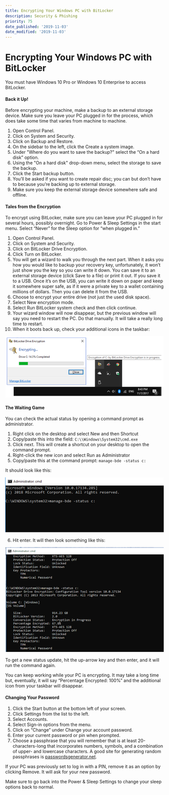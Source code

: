 ```yaml
---
title: Encrypting Your Windows PC with BitLocker
description: Security & Phishing
priority: 75
date_published: '2019-11-03'
date_modified: '2019-11-03'
---
```


# Encrypting Your Windows PC with BitLocker

You must have Windows 10 Pro or Windows 10 Enterprise to access BitLocker.

#### Back it Up!

Before encrypting your machine, make a backup to an external storage device. Make sure you leave your PC plugged in for the process, which does take some time that varies from machine to machine.
1. Open Control Panel.
2. Click on System and Security.
3. Click on Backup and Restore.
4. On the sidebar to the left, click the Create a system image.
5. Under "Where do you want to save the backup?" select the “On a hard disk” option.
6. Using the "On a hard disk" drop-down menu, select the storage to save the backup.
7. Click the Start backup button.
8. You’ll be asked if you want to create repair disc; you can but don’t have to because you’re backing up to external storage.
9. Make sure you keep the external storage device somewhere safe and offline.

#### Tales from the Encryption

To encrypt using BitLocker, make sure you can leave your PC plugged in for several hours, possibly overnight. Go to Power & Sleep Settings in the start menu. Select “Never” for the Sleep option for “when plugged in.”
1. Open Control Panel.
2. Click on System and Security.
3. Click on BitLocker Drive Encryption.
4. Click Turn on BitLocker.
5. You will get a wizard to walk you through the next part. When it asks you how you would like to backup your recovery key, unfortunately, it won’t just show you the key so you can write it down. You can save it to an external storage device (click Save to a file) or print it out. If you save it to a USB. Once it’s on the USB, you can write it down on paper and keep it somewhere super safe, as if it were a private key to a wallet containing millions of dollars. Then you can delete it from the USB.
6. Choose to encrypt your entire drive (not just the used disk space).
7. Select New encryption mode.
8. Select Run BitLocker system check and then click continue.
9. Your wizard window will now disappear, but the previous window will say you need to restart the PC. Do that manually. It will take a really long time to restart.
10. When it boots back up, check your additional icons in the taskbar:

![Encryption progress](../assets/staying-safe/encrypting-your-windows-pc-with-bitlocker/encryption-progress.png)

#### The Waiting Game

You can check the actual status by opening a command prompt as administrator.
1. Right click on the desktop and select New and then Shortcut
2. Copy/paste this into the field: `C:\\Windows\System32\cmd.exe`
3. Click next. This will create a shortcut on your desktop to open the command prompt.
4. Right-click the new icon and select Run as Administrator
5. Copy/paste this at the command prompt: `manage-bde -status c:`

It should look like this:

![Administrator terminal](../assets/staying-safe/encrypting-your-windows-pc-with-bitlocker/administrator-terminal.png)

6. Hit enter. It will then look something like this:

![Terminal output](../assets/staying-safe/encrypting-your-windows-pc-with-bitlocker/terminal-output.png)

To get a new status update, hit the up-arrow key and then enter, and it will run the command again.

You can keep working while your PC is encrypting. It may take a long time but, eventually, it will say “Percentage Encrypted: 100%” and the additional icon from your taskbar will disappear.

#### Changing Your Password

1. Click the Start button at the bottom left of your screen.
2. Click Settings from the list to the left.
3. Select Accounts.
4. Select Sign-in options from the menu. 
5. Click on “Change” under Change your account password.
6. Enter your current password or pin when prompted.
7. Choose a passphrase that you will remember that is at least 20-characters-long that incorporates numbers, symbols, and a combination of upper- and lowercase characters. A good site for generating random passphrases is [passwordsgenerator.net](https://passwordsgenerator.net/).

If your PC was previously set to log in with a PIN, remove it as an option by clicking Remove. It will ask for your new password.

Make sure to go back into the Power & Sleep Settings to change your sleep options back to normal.
